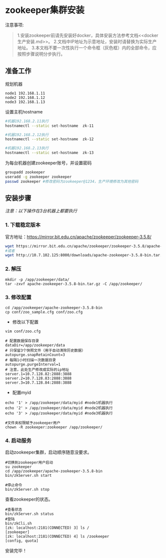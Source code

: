 # zookeeper集群安装

注意事项:
> 1.安装zookeeper前请先安装好docker，具体安装方法参考文档<<docker生产安装.md>>。
> 2.文档中IP地址为示意地址，安装时请替换为实际生产地址。
> 3.本文档不要一次性执行一个命令框（灰色框）内的全部命令，应按照步骤说明分步执行。


## 准备工作

规划机器
~~~
node1 192.168.1.11
node2 192.168.1.12
node3 192.168.1.13
~~~

设置主机hostname

~~~bash
#机器192.168.2.11执行
hostnamectl --static set-hostname  zk-11

#机器192.168.2.12执行
hostnamectl --static set-hostname  zk-12

#机器192.168.2.13执行
hostnamectl --static set-hostname  zk-13
~~~
为每台机器创建zookeeper账号，并设置密码
~~~bash
groupadd zookeeper
useradd -g zookeeper zookeeper
passwd zookeeper #修改密码为zookeeper@1234，生产环境修改为其他密码
~~~
## 安装步骤
*注意：以下操作在3台机器上都要执行*

### 1. 下载稳定版本

官方地址：https://mirror.bit.edu.cn/apache/zookeeper/zookeeper-3.5.8/

```bash
wget https://mirror.bit.edu.cn/apache/zookeeper/zookeeper-3.5.8/apache-zookeeper-3.5.8-bin.tar.gz
#或者
wget http://10.7.102.125:8000/downloads/apache-zookeeper-3.5.8-bin.tar.gz
```
### 2. 解压
```
mkdir -p /app/zookeeper/data/
tar -zxvf apache-zookeeper-3.5.8-bin.tar.gz -C /app/zookeeper/
```
### 3. 修改配置
```
cd /app/zookeeper/apache-zookeeper-3.5.8-bin
cp conf/zoo_sample.cfg conf/zoo.cfg
```

- 修改以下配置
```
vim conf/zoo.cfg
```
```
# 配置数据保存目录
dataDir=/app/zookeeper/data
# 只保留3个快照文件（用于自动清除历史数据）
autopurge.snapRetainCount=3
# 每隔1小时扫描一次数据目录
autopurge.purgeInterval=1
# 注意，此处生产修改成实际的ip地址
server.1=10.7.128.82:2888:3888
server.2=10.7.128.83:2888:3888
server.3=10.7.128.84:2888:3888
```
- 配置myid

~~~
echo '1' > /app/zookeeper/data/myid #node1机器执行
echo '2' > /app/zookeeper/data/myid #node2机器执行
echo '3' > /app/zookeeper/data/myid #node3机器执行
~~~

~~~
#文件夹权限赋予zookeeper用户
chown -R zookeeper:zookeeper /app/zookeeper/
~~~

### 4. 启动服务

启动zookeeper集群，启动顺序随意没要求。

~~~
#切换到zookeeper用户启动
su zookeeper
cd /app/zookeeper/apache-zookeeper-3.5.8-bin
bin/zkServer.sh start

#停止命令
bin/zkServer.sh stop
~~~

查看zookeeper的状态。

```
#查看状态
bin/zkServer.sh status
#登陆
bin/zkCli.sh
[zk: localhost:2181(CONNECTED) 3] ls /
[zookeeper]
[zk: localhost:2181(CONNECTED) 4] ls /zookeeper
[config, quota]
```

安装完毕！

